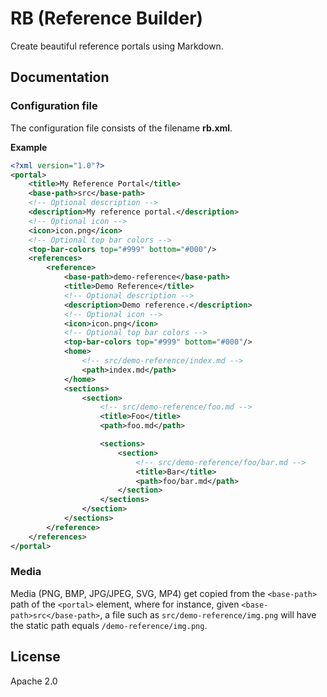# RB (Reference Builder)

Create beautiful reference portals using Markdown.

## Documentation

### Configuration file

The configuration file consists of the filename **rb.xml**.

**Example**

```xml
<?xml version="1.0"?>
<portal>
    <title>My Reference Portal</title>
    <base-path>src</base-path>
    <!-- Optional description -->
    <description>My reference portal.</description>
    <!-- Optional icon -->
    <icon>icon.png</icon>
    <!-- Optional top bar colors -->
    <top-bar-colors top="#999" bottom="#000"/>
    <references>
        <reference>
            <base-path>demo-reference</base-path>
            <title>Demo Reference</title>
            <!-- Optional description -->
            <description>Demo reference.</description>
            <!-- Optional icon -->
            <icon>icon.png</icon>
            <!-- Optional top bar colors -->
            <top-bar-colors top="#999" bottom="#000"/>
            <home>
                <!-- src/demo-reference/index.md -->
                <path>index.md</path>
            </home>
            <sections>
                <section>
                    <!-- src/demo-reference/foo.md -->
                    <title>Foo</title>
                    <path>foo.md</path>

                    <sections>
                        <section>
                            <!-- src/demo-reference/foo/bar.md -->
                            <title>Bar</title>
                            <path>foo/bar.md</path>
                        </section>
                    </sections>
                </section>
            </sections>
        </reference>
    </references>
</portal>
```

### Media

Media (PNG, BMP, JPG/JPEG, SVG, MP4) get copied from the `<base-path>` path of the `<portal>` element, where for instance, given `<base-path>src</base-path>`, a file such as `src/demo-reference/img.png` will have the static path equals `/demo-reference/img.png`.

## License

Apache 2.0